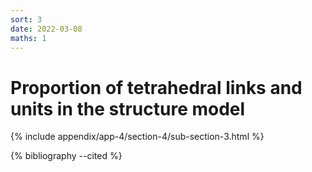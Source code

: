 ```yaml
---
sort: 3
date: 2022-03-08
maths: 1
---
```


# Proportion of tetrahedral links and units in the structure model

{% include appendix/app-4/section-4/sub-section-3.html %}

{% bibliography --cited %}

